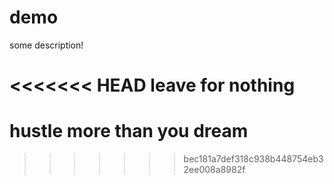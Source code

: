 # demo


some description!

<<<<<<< HEAD
leave for nothing
=======
# hustle more than you dream
>>>>>>> bec181a7def318c938b448754eb32ee008a8982f

